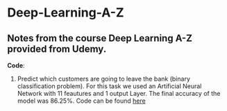 # Deep-Learning-A-Z

## Notes from the course Deep Learning A-Z provided from Udemy.


**Code**:
1) Predict which customers are going to leave the bank (binary classification problem). For this task we used an Artificial Neural   Network with 11 feautures and 1 output Layer. The final accuracy of the model was 86.25%. Code can be found <a href="https://github.com/gpsyrou/Deep-Learning-A-Z/blob/master/bank_customers_pred.py"> here </a>
